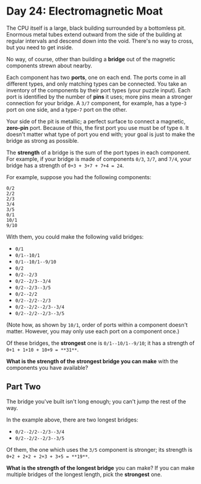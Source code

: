 # Day 24: Electromagnetic Moat

The CPU itself is a large, black building surrounded by a bottomless pit. Enormous metal tubes extend outward from the side of the building at regular intervals and descend down into the void. There's no way to cross, but you need to get inside.

No way, of course, other than building a **bridge** out of the magnetic components strewn about nearby.

Each component has two **ports**, one on each end. The ports come in all different types, and only matching types can be connected. You take an inventory of the components by their port types (your puzzle input). Each port is identified by the number of **pins** it uses; more pins mean a stronger connection for your bridge. A `3/7` component, for example, has a type-`3` port on one side, and a type-`7` port on the other.

Your side of the pit is metallic; a perfect surface to connect a magnetic, **zero-pin** port. Because of this, the first port you use must be of type `0`. It doesn't matter what type of port you end with; your goal is just to make the bridge as strong as possible.

The **strength** of a bridge is the sum of the port types in each component. For example, if your bridge is made of components `0/3`, `3/7`, and `7/4`, your bridge has a strength of `0+3 + 3+7 + 7+4 = 24`.

For example, suppose you had the following components:
```
0/2
2/2
2/3
3/4
3/5
0/1
10/1
9/10
```
With them, you could make the following valid bridges:

- `0/1`
- `0/1--10/1`
- `0/1--10/1--9/10`
- `0/2`
- `0/2--2/3`
- `0/2--2/3--3/4`
- `0/2--2/3--3/5`
- `0/2--2/2`
- `0/2--2/2--2/3`
- `0/2--2/2--2/3--3/4`
- `0/2--2/2--2/3--3/5`

(Note how, as shown by `10/1`, order of ports within a component doesn't matter. However, you may only use each port on a component once.)

Of these bridges, the **strongest** one is `0/1--10/1--9/10`; it has a strength of `0+1 + 1+10 + 10+9 = **31**`.

**What is the strength of the strongest bridge you can make** with the components you have available?

## Part Two

The bridge you've built isn't long enough; you can't jump the rest of the way.

In the example above, there are two longest bridges:

- `0/2--2/2--2/3--3/4`
- `0/2--2/2--2/3--3/5`

Of them, the one which uses the `3/5` component is stronger; its strength is `0+2 + 2+2 + 2+3 + 3+5 = **19**`.

**What is the strength of the longest bridge** you can make? If you can make multiple bridges of the longest length, pick the **strongest** one.
